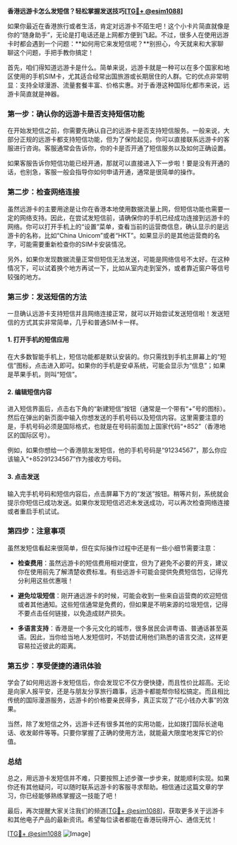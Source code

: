 **香港远游卡怎么发短信？轻松掌握发送技巧[[TG💪+ @esim1088](https://t.me/s/esim1088)]**

如果你最近在香港旅行或者生活，肯定对远游卡不陌生吧！这个小卡片简直就像是你的“随身助手”，无论是打电话还是上网都方便到飞起。不过，很多人在使用远游卡时都会遇到一个问题：**如何用它来发短信呢？**别担心，今天就来和大家聊聊这个问题，手把手教你搞定！

首先，咱们得知道远游卡是什么。简单来说，远游卡就是一种可以在多个国家和地区使用的手机SIM卡，尤其适合经常出国旅游或长期居住的人群。它的优点非常明显：支持全球漫游、流量套餐丰富、价格实惠。对于香港这种国际化都市来说，远游卡简直就是神器。

### **第一步：确认你的远游卡是否支持短信功能**
在开始发短信之前，你需要先确认自己的远游卡是否支持短信服务。一般来说，大部分正规的远游卡都支持短信功能，但为了保险起见，你可以直接联系远游卡的客服进行咨询。客服通常会告诉你，你的卡是否开通了短信服务以及如何正确设置。

如果客服告诉你短信功能已经开通，那就可以直接进入下一步啦！要是没有开通的话，也别急，客服一般会指导你如何申请开通，通常是很简单的操作。

### **第二步：检查网络连接**
虽然远游卡的主要用途是让你在香港本地使用数据流量上网，但短信功能也需要一定的网络支持。因此，在尝试发短信前，请确保你的手机已经成功连接到远游卡的网络。你可以打开手机上的“设置”菜单，查看当前的运营商信息，确认显示的是远游卡的名称，比如“China Unicom”或者“HKT”。如果显示的是其他运营商的名字，可能需要重新检查你的SIM卡安装情况。

另外，如果你发现数据流量正常但短信无法发送，可能是网络信号不太好。在这种情况下，可以试着换个地方再试一下，比如从室内走到室外，或者靠近窗户等信号较强的地方。

### **第三步：发送短信的方法**
一旦确认远游卡支持短信并且网络连接正常，就可以开始尝试发送短信啦！发送短信的方式其实非常简单，几乎和普通SIM卡一样。

#### **1. 打开手机的短信应用**
在大多数智能手机上，短信功能都是默认安装的。你只需找到手机主屏幕上的“短信”图标，点击进入即可。如果你的手机是安卓系统，可能会显示为“信息”；如果是苹果手机，则叫“短信”。

#### **2. 编辑短信内容**
进入短信界面后，点击右下角的“新建短信”按钮（通常是一个带有“+”号的图标）。然后在弹出的新页面中输入你想发送的手机号码以及短信内容。这里需要注意的是，手机号码必须是国际格式，也就是在号码前面加上国家代码“+852”（香港地区的国际区号）。

例如，如果你想给一个香港朋友发短信，他的手机号码是“91234567”，那么你应该输入“+85291234567”作为接收方号码。

#### **3. 点击发送**
输入完手机号码和短信内容后，点击屏幕下方的“发送”按钮。稍等片刻，系统就会提示你短信已成功发送。如果你发现短信迟迟未发送成功，可以再次检查网络连接或者重启手机试试。

### **第四步：注意事项**
虽然发短信看起来很简单，但在实际操作过程中还是有一些小细节需要注意：

- **检查费用**：虽然远游卡的短信费用相对便宜，但为了避免不必要的开支，建议你在使用前先了解清楚收费标准。有些远游卡可能会提供免费短信包，记得充分利用这些优惠哦！
  
- **避免垃圾短信**：刚开通远游卡的时候，可能会收到一些来自运营商的欢迎短信或者其他通知。这些短信通常是免费的，但如果是不明来源的垃圾短信，记得不要点击任何链接，以免造成财产损失。

- **多语言支持**：香港是一个多元文化的城市，很多居民会讲粤语、普通话甚至英语。因此，当你给当地人发短信时，不妨尝试用他们熟悉的语言交流，这样更容易拉近彼此的距离。

### **第五步：享受便捷的通讯体验**
学会了如何用远游卡发短信后，你会发现它不仅方便快捷，而且性价比超高。无论是向家人报平安，还是与朋友分享旅行趣事，远游卡都能帮你轻松搞定。而且相比传统的国际漫游服务，远游卡的价格要亲民得多，真正实现了“花小钱办大事”的效果。

当然，除了发短信之外，远游卡还有很多其他的实用功能，比如拨打国际长途电话、收发邮件等等。只要你掌握了正确的使用方法，就能最大限度地发挥它的价值。

### **总结**
总之，用远游卡发短信并不难，只要按照上述步骤一步步来，就能顺利实现。如果你还有其他疑问，可以随时联系远游卡的客服寻求帮助。相信通过这篇文章的学习，你已经能够熟练掌握这一技能了吧！

最后，再次提醒大家关注我们的频道[[TG💪+ @esim1088](https://t.me/s/esim1088)]，获取更多关于远游卡和其他电子产品的最新资讯。希望每位读者都能在香港玩得开心、通信无忧！

[[TG💪+ @esim1088](https://t.me/s/esim1088) ![Image](https://i.postimg.cc/4NQfJmqS/Snipaste-2025-05-13-00-14-12.png)]